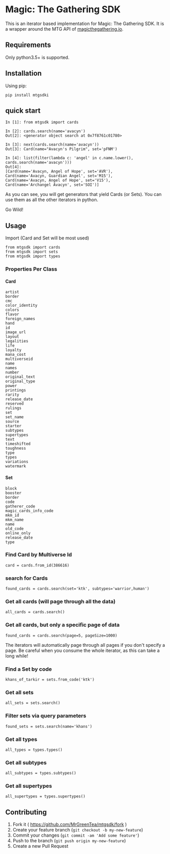 # Magic: The Gathering SDK

This is an iterator based implementation for Magic: The Gathering SDK. It is a wrapper around the MTG API of [magicthegathering.io](http://magicthegathering.io/).


## Requirements
Only python3.5+ is supported.

## Installation

Using pip:

    pip install mtgsdki

## quick start

    In [1]: from mtgsdk import cards
    
    In [2]: cards.search(name='avacyn')
    Out[2]: <generator object search at 0x7f8761c01780>
    
    In [3]: next(cards.search(name='avacyn'))
    Out[3]: Card(name="Avacyn's Pilgrim", set='pFNM')

    In [4]: list(filter(lambda c: 'angel' in c.name.lower(), cards.search(name='avacyn')))
    Out[4]: 
    [Card(name='Avacyn, Angel of Hope', set='AVR'),
    Card(name='Avacyn, Guardian Angel', set='M15'),
    Card(name='Avacyn, Angel of Hope', set='V15'),
    Card(name='Archangel Avacyn', set='SOI')]

As you can see, you will get generators that yield Cards (or Sets). You can use them as all the other iterators in python.

Go Wild!

## Usage

Import (Card and Set will be most used)

    from mtgsdk import cards
    from mtgsdk import sets
    from mtgsdk import types
    
### Properties Per Class

#### Card

    artist
    border
    cmc
    color_identity
    colors
    flavor
    foreign_names
    hand
    id
    image_url
    layout
    legalities
    life
    loyalty
    mana_cost
    multiverseid
    name
    names
    number
    original_text
    original_type
    power
    printings
    rarity
    release_date
    reserved
    rulings
    set
    set_name
    source
    starter
    subtypes
    supertypes
    text
    timeshifted
    toughness
    type
    types
    variations
    watermark


#### Set

    block
    booster
    border
    code
    gatherer_code
    magic_cards_info_code
    mkm_id
    mkm_name
    name
    old_code
    online_only
    release_date
    type
    
### Find Card by Multiverse Id

    card = cards.from_id(386616)
    
### search for Cards

    found_cards = cards.search(set='ktk', subtypes='warrior,human')
    
### Get all cards (will page through all the data)

    all_cards = cards.search()
    
### Get all cards, but only a specific page of data

    found_cards = cards.search(page=5, pageSize=1000)
The iterators will automatically page through all pages if you don't specify a page. Be careful when you consume the whole iterator, as this can take a long while!
    
### Find a Set by code

    khans_of_tarkir = sets.from_code('ktk')
    
### Get all sets

    all_sets = sets.search()
    
### Filter sets via query parameters

    found_sets = sets.search(name='khans')
    
### Get all types

    all_types = types.types()
    
### Get all subtypes

    all_subtypes = types.subtypes()
    
### Get all supertypes

    all_supertypes = types.supertypes()
    
## Contributing

1. Fork it ( https://github.com/MrGreenTea/mtgsdk/fork )
2. Create your feature branch (`git checkout -b my-new-feature`)
3. Commit your changes (`git commit -am 'Add some feature'`)
4. Push to the branch (`git push origin my-new-feature`)
5. Create a new Pull Request

